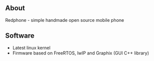 ## About
Redphone - simple handmade open source mobile phone

## Software
* Latest linux kernel
* Firmware based on FreeRTOS, lwIP and Graphix (GUI C++ library)
